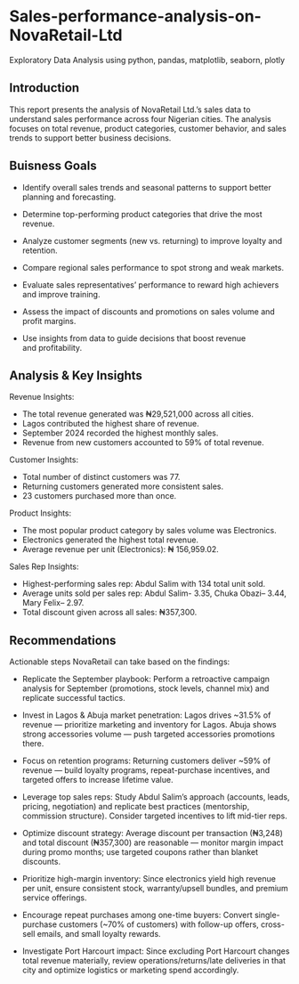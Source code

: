 
# Sales-performance-analysis-on-NovaRetail-Ltd
Exploratory Data Analysis using python, pandas, matplotlib, seaborn, plotly 

## Introduction    
 
This report presents the analysis of 
NovaRetail Ltd.’s sales data to understand 
sales performance across four Nigerian 
cities. The analysis focuses on total 
revenue, product categories, customer 
behavior, and sales trends to support 
better business decisions. 
  
## Buisness Goals

* Identify overall sales trends and seasonal patterns to support better planning and forecasting.

* Determine top-performing product categories that drive the most revenue.

* Analyze customer segments (new vs. returning) to improve loyalty and retention.

* Compare regional sales performance to spot strong and weak markets.

* Evaluate sales representatives’ performance to reward high achievers and improve training.

* Assess the impact of discounts and promotions on sales volume and profit margins.

* Use insights from data to guide decisions that boost revenue and profitability.

## Analysis & Key Insights 
 
Revenue Insights: 
 
- The total revenue generated was ₦29,521,000 across all cities. 
- Lagos contributed the highest share of revenue. 
- September 2024 recorded the highest monthly sales. 
- Revenue from new customers accounted to 59% of total revenue. 
 
Customer Insights: 
 
- Total number of distinct customers was 77. 
- Returning customers generated more consistent sales. 
- 23 customers purchased more than once. 
 
Product Insights: 
 
- The most popular product category by sales volume was Electronics. 
- Electronics generated the highest total revenue. 
- Average revenue per unit (Electronics): ₦ 156,959.02. 
 
 Sales Rep Insights: 
- Highest-performing sales rep: Abdul Salim with 134 total unit sold. 
- Average units sold per sales rep: Abdul Salim- 3.35, 
                                    Chuka Obazi– 3.44,         
                                    Mary Felix–  2.97. 
- Total discount given across all sales: ₦357,300. 

## Recommendations
Actionable steps NovaRetail can take based on the findings:
* Replicate the September playbook: Perform a retroactive campaign analysis for September
(promotions, stock levels, channel mix) and replicate successful tactics.

* Invest in Lagos & Abuja market penetration: Lagos drives ~31.5% of revenue — prioritize
marketing and inventory for Lagos. Abuja shows strong accessories volume — push targeted
accessories promotions there.

* Focus on retention programs: Returning customers deliver ~59% of revenue — build loyalty
programs, repeat-purchase incentives, and targeted offers to increase lifetime value.

* Leverage top sales reps: Study Abdul Salim’s approach (accounts, leads, pricing, negotiation)
and replicate best practices (mentorship, commission structure). Consider targeted incentives to
lift mid-tier reps.

* Optimize discount strategy: Average discount per transaction (₦3,248) and total discount
(₦357,300) are reasonable — monitor margin impact during promo months; use targeted
coupons rather than blanket discounts.

* Prioritize high-margin inventory: Since electronics yield high revenue per unit, ensure
consistent stock, warranty/upsell bundles, and premium service offerings.

* Encourage repeat purchases among one-time buyers: Convert single-purchase customers
(~70% of customers) with follow-up offers, cross-sell emails, and small loyalty rewards.

* Investigate Port Harcourt impact: Since excluding Port Harcourt changes total revenue
materially, review operations/returns/late deliveries in that city and optimize logistics or
marketing spend accordingly.
